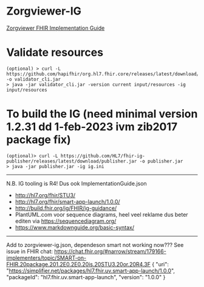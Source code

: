 # Zorgviewer-IG
[Zorgviewer FHIR Implementation Guide](https://vdzel.home.xs4all.nl/zorgviewer-ig/)

# Validate resources
```
(optional) > curl -L https://github.com/hapifhir/org.hl7.fhir.core/releases/latest/download/validator_cli.jar -o validator_cli.jar
> java -jar validator_cli.jar -version current input/resources -ig input/resources
```

# To build the IG (need minimal version 1.2.31 dd 1-feb-2023 ivm zib2017 package fix)
```
(optional)> curl -L https://github.com/HL7/fhir-ig-publisher/releases/latest/download/publisher.jar -o publisher.jar
> java -jar publisher.jar -ig ig.ini
```

-----------------
N.B. IG tooling is R4! Dus ook ImplementationGuide.json
* http://hl7.org/fhir/STU3/
* http://hl7.org/fhir/smart-app-launch/1.0.0/
* http://build.fhir.org/ig/FHIR/ig-guidance/
* PlantUML.com voor sequence diagrams, heel veel reklame dus beter editen via https://sequencediagram.org/
* https://www.markdownguide.org/basic-syntax/

-----------------
Add to zorgviewer-ig.json, dependeson smart not working now??? See issue in FHIR chat: https://chat.fhir.org/#narrow/stream/179166-implementers/topic/SMART-on-FHIR.20package.201.2E0.2E0.20is.20STU3.20or.20R4.3F
      {
        "uri": "https://simplifier.net/packages/hl7.fhir.uv.smart-app-launch/1.0.0",
        "packageId": "hl7.fhir.uv.smart-app-launch",
        "version": "1.0.0"
      }